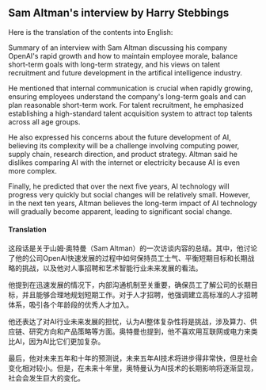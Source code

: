 ## Sam Altman's interview by Harry Stebbings

Here is the translation of the contents into English:

Summary of an interview with Sam Altman discussing his company OpenAI's rapid growth and how to maintain employee morale, balance short-term goals with long-term strategy, and his views on talent recruitment and future development in the artifical intelligence industry.

He mentioned that internal communication is crucial when rapidly growing, ensuring employees understand the company's long-term goals and can plan reasonable short-term work. For talent recruitment, he emphasized establishing a high-standard talent acquisition system to attract top talents across all age groups.

He also expressed his concerns about the future development of AI, believing its complexity will be a challenge involving computing power, supply chain, research direction, and product strategy. Altman said he dislikes comparing AI with the internet or electricity because AI is even more complex.

Finally, he predicted that over the next five years, AI technology will progress very quickly but social changes will be relatively small. However, in the next ten years, Altman believes the long-term impact of AI technology will gradually become apparent, leading to significant social change.

#### Translation 

这段话是关于山姆·奥特曼（Sam Altman）的一次访谈内容的总结。其中，他讨论了他的公司OpenAI快速发展的过程中如何保持员工士气、平衡短期目标和长期战略的挑战，以及他对人事招聘和艺术智能行业未来发展的看法。

他提到在迅速发展的情况下，内部沟通机制至关重要，确保员工了解公司的长期目标，并且能够合理地规划短期工作。对于人才招聘，他强调建立高标准的人才招聘体系，吸引各个年龄段的优秀人才加入。

他还表达了对AI行业未来发展的担忧，认为AI整体复杂性将是挑战，涉及算力、供应链、研究方向和产品策略等方面。奥特曼也提到，他不喜欢用互联网或电力来类比AI，因为AI比它们更加复杂。

最后，他对未来五年和十年的预测说，未来五年AI技术将进步得非常快，但是社会变化相对较小。但是，在未来十年里，奥特曼认为AI技术的长期影响将逐渐显现，社会会发生巨大的变化。
